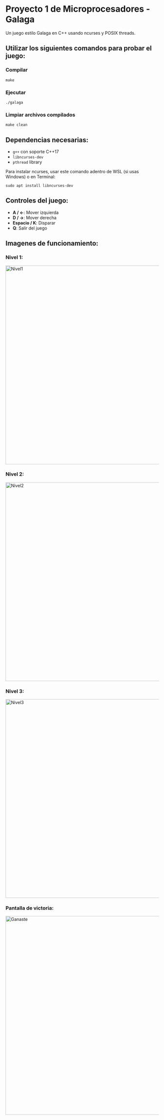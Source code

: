 # Proyecto 1 de Microprocesadores - Galaga

Un juego estilo Galaga en C++ usando ncurses y POSIX threads.


## Utilizar los siguientes comandos para probar el juego: 

### Compilar
```
make
```
### Ejecutar
```
./galaga
```
### Limpiar archivos compilados
```
make clean
```
## Dependencias necesarias:
- `g++` con soporte C++17
- `libncurses-dev`
- `pthread` library

Para instalar ncurses, usar este comando adentro de WSL (si usas Windows) o en Terminal:

```
sudo apt install libncurses-dev
```

## Controles del juego:

- **A / ←**: Mover izquierda
- **D / →**: Mover derecha  
- **Espacio / K**: Disparar
- **Q**: Salir del juego

## Imagenes de funcionamiento: 

### Nivel 1:
<img width="650" alt="Nivel1" src="https://github.com/user-attachments/assets/be61f8c3-2c19-4fba-8761-c4b3e3302202" />

### Nivel 2: 
<img width="650" alt="Nivel2" src="https://github.com/user-attachments/assets/865627db-a841-4d9a-8bf4-4fa56e9a6bb8" />

### Nivel 3: 
<img width="650" alt="Nivel3" src="https://github.com/user-attachments/assets/101aca5b-0de8-40ec-9c62-1eec8aa4b366" />

### Pantalla de victoria:
<img width="650" alt="Ganaste" src="https://github.com/user-attachments/assets/bc9938ff-303e-4ce4-ba8e-94a427e49bf1" />
